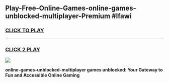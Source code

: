 
## Play-Free-Online-Games-online-games-unblocked-multiplayer-Premium #lfawi
<h3>
<a href="https://premium.freeplayer.one?title=online-games-unblocked-multiplayer&ref=8M">CLICK TO PLAY</a></h3>
<hr>

<h3>
<a href="https://premium.freeplayer.one?title=online-games-unblocked-multiplayer&ref=8M">CLICK 2 PLAY</a>
  
</h3>

<a href="https://premium.freeplayer.one?title=online-games-unblocked-multiplayer&ref=8M"><img src="https://clearcache.store/games.png"></a>


**online-games-unblocked-multiplayer games unblocked: Your Gateway to Fun and Accessible Online Gaming**
